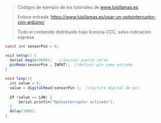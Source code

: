 > Códigos de ejemplo de los tutoriales de www.luisllamas.es
>
> Enlace entrada: https://www.luisllamas.es/usar-un-optointerruptor-con-arduino/
>
> Todo el contenido distribuido bajo licencia CCC, salvo indicación expresa

```csharp
const int sensorPin = 9;

void setup() {
  Serial.begin(9600);   //iniciar puerto serie
  pinMode(sensorPin , INPUT);  //definir pin como entrada
}
 
void loop(){
  int value = 0;
  value = digitalRead(sensorPin );  //lectura digital de pin
 
  if (value == LOW) {
      Serial.println("Optointerruptor activado");
  }
  delay(1000);
}
```